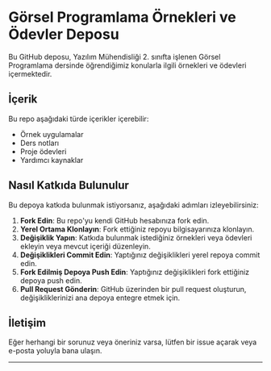 # Görsel Programlama Örnekleri ve Ödevler Deposu

Bu GitHub deposu, Yazılım Mühendisliği 2. sınıfta işlenen Görsel Programlama dersinde öğrendiğimiz konularla ilgili örnekleri ve ödevleri içermektedir.

## İçerik

Bu repo aşağıdaki türde içerikler içerebilir:

- Örnek uygulamalar
- Ders notları
- Proje ödevleri
- Yardımcı kaynaklar

## Nasıl Katkıda Bulunulur

Bu depoya katkıda bulunmak istiyorsanız, aşağıdaki adımları izleyebilirsiniz:

1. **Fork Edin**: Bu repo'yu kendi GitHub hesabınıza fork edin.
2. **Yerel Ortama Klonlayın**: Fork ettiğiniz repoyu bilgisayarınıza klonlayın.
3. **Değişiklik Yapın**: Katkıda bulunmak istediğiniz örnekleri veya ödevleri ekleyin veya mevcut içeriği düzenleyin.
4. **Değişiklikleri Commit Edin**: Yaptığınız değişiklikleri yerel repoya commit edin.
5. **Fork Edilmiş Depoya Push Edin**: Yaptığınız değişiklikleri fork ettiğiniz depoya push edin.
6. **Pull Request Gönderin**: GitHub üzerinden bir pull request oluşturun, değişikliklerinizi ana depoya entegre etmek için.


## İletişim

Eğer herhangi bir sorunuz veya öneriniz varsa, lütfen bir issue açarak veya e-posta yoluyla bana ulaşın.

---
